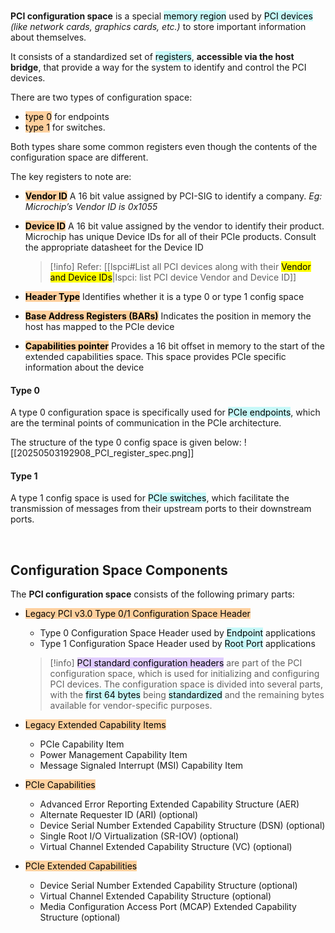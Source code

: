 
</br>

**PCI configuration space** is a special <mark style="background: #ABF7F7A6;">memory region</mark> used by <mark style="background: #ABF7F7A6;">PCI devices</mark> *(like network cards, graphics cards, etc.)* to store important information about themselves.

It consists of a standardized set of <mark style="background: #ABF7F7A6;">registers</mark>, **accessible via the host bridge**, that provide a way for the system to identify and control the PCI devices.

There are two types of configuration space:
- <mark style="background: #FFB86CA6;">type 0</mark> for endpoints
- <mark style="background: #FFB86CA6;">type 1</mark> for switches.

Both types share some common registers even though the contents of the configuration space are different.

The key registers to note are:

- <mark style="background: #FFB86CA6;">**Vendor ID**</mark>
	A 16 bit value assigned by PCI-SIG to identify a company. *Eg: Microchip’s Vendor ID is 0x1055*
	
- <mark style="background: #FFB86CA6;">**Device ID**</mark>
	A 16 bit value assigned by the vendor to identify their product. Microchip has unique Device IDs for all of their PCIe products. Consult the appropriate datasheet for the Device ID
	> [!info] 
	> Refer: [[lspci#List all PCI devices along with their <mark style="background ABF7F7A6;">Vendor and Device IDs</mark>|lspci: list PCI device Vendor and Device ID]]

- <mark style="background: #FFB86CA6;">**Header Type**</mark>
	Identifies whether it is a type 0 or type 1 config space
	
- <mark style="background: #FFB86CA6;">**Base Address Registers (BARs)**</mark>
	Indicates the position in memory the host has mapped to the PCIe device
	
- <mark style="background: #FFB86CA6;">**Capabilities pointer**</mark>
	Provides a 16 bit offset in memory to the start of the extended capabilities space. This space provides PCIe specific information about the device

#### Type 0
A type 0 configuration space is specifically used for <mark style="background: #ABF7F7A6;">PCIe endpoints</mark>, which are the terminal points of communication in the PCIe architecture.

The structure of the type 0 config space is given below:
![[20250503192908_PCI_register_spec.png]]

#### Type 1
A type 1 config space is used for <mark style="background: #ABF7F7A6;">PCIe switches</mark>, which facilitate the transmission of messages from their upstream ports to their downstream ports.

</br>

## Configuration Space Components

The **PCI configuration space** consists of the following primary parts:

- <mark style="background: #FFB86CA6;">Legacy PCI v3.0 Type 0/1 Configuration Space Header</mark>
	- Type 0 Configuration Space Header used by <mark style="background: #ABF7F7A6;">Endpoint</mark> applications
	- Type 1 Configuration Space Header used by <mark style="background: #ABF7F7A6;">Root Port</mark> applications
	
	> [!info] 
	> <mark style="background: #D2B3FFA6;">PCI standard configuration headers</mark> are part of the PCI configuration space, which is used for initializing and configuring PCI devices.
	> The configuration space is divided into several parts, with the <mark style="background: #ABF7F7A6;">first 64 bytes</mark> being <mark style="background: #ABF7F7A6;">standardized</mark> and the remaining bytes available for vendor-specific purposes.

- <mark style="background: #FFB86CA6;">Legacy Extended Capability Items</mark>
	- PCIe Capability Item
	- Power Management Capability Item
	- Message Signaled Interrupt (MSI) Capability Item

- <mark style="background: #FFB86CA6;">PCIe Capabilities</mark>
	- Advanced Error Reporting Extended Capability Structure (AER)
	- Alternate Requester ID (ARI) (optional)
	- Device Serial Number Extended Capability Structure (DSN) (optional)
	- Single Root I/O Virtualization (SR-IOV) (optional)
	- Virtual Channel Extended Capability Structure (VC) (optional)

- <mark style="background: #FFB86CA6;">PCIe Extended Capabilities</mark>
	- Device Serial Number Extended Capability Structure (optional)
	- Virtual Channel Extended Capability Structure (optional)
	- Media Configuration Access Port (MCAP) Extended Capability Structure (optional)
